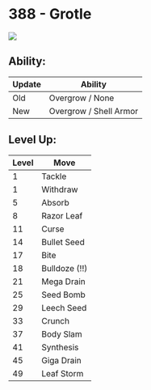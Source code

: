 # 388 - Grotle
![][388]

## Ability:

Update | Ability
---    | ---
Old    | Overgrow / None
New    | Overgrow / Shell Armor

## Level Up:

Level | Move
---   | ---
  1   | Tackle
  1   | Withdraw
  5   | Absorb
  8   | Razor Leaf
 11   | Curse
 14   | Bullet Seed
 17   | Bite
 18   | Bulldoze (!!)
 21   | Mega Drain
 25   | Seed Bomb
 29   | Leech Seed
 33   | Crunch
 37   | Body Slam
 41   | Synthesis
 45   | Giga Drain
 49   | Leaf Storm



[388]: /img/pokemon/388.png
